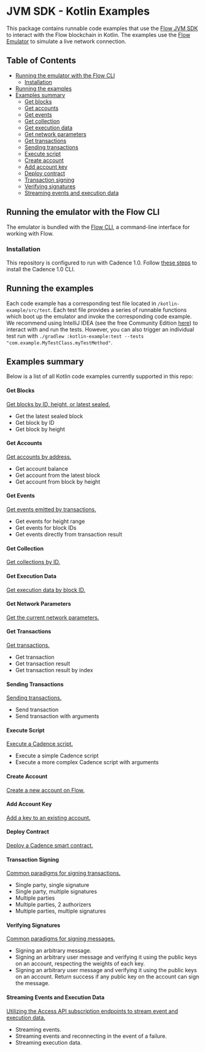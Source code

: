 # JVM SDK - Kotlin Examples

This package contains runnable code examples that use the [Flow JVM SDK](https://github.com/onflow/flow-jvm-sdk) to interact with the Flow blockchain in Kotlin. The examples use the [Flow Emulator](https://developers.flow.com/tools/emulator) to simulate a live network connection.

## Table of Contents
- [Running the emulator with the Flow CLI](#running-the-emulator-with-the-flow-cli)
    - [Installation](#installation)
- [Running the examples](#running-the-examples)
- [Examples summary](#examples-summary)
    - [Get blocks](#get-blocks)
    - [Get accounts](#get-accounts)
    - [Get events](#get-events)
    - [Get collection](#get-collection)
    - [Get execution data](#get-execution-data)
    - [Get network parameters](#get-network-parameters)
    - [Get transactions](#get-transactions)
    - [Sending transactions](#sending-transactions)
    - [Execute script](#execute-script)
    - [Create account](#create-account)
    - [Add account key](#add-account-key)
    - [Deploy contract](#deploy-contract)
    - [Transaction signing](#transaction-signing)
    - [Verifying signatures](#verifying-signatures)
    - [Streaming events and execution data](#streaming-events-and-execution-data)
  
## Running the emulator with the Flow CLI

The emulator is bundled with the [Flow CLI](https://docs.onflow.org/flow-cli), a command-line interface for working with Flow. 

### Installation

This repository is configured to run with Cadence 1.0. Follow [these steps](https://cadence-lang.org/docs/cadence-migration-guide#install-cadence-10-cli) to install the Cadence 1.0 CLI.

## Running the examples

Each code example has a corresponding test file located in `/kotlin-example/src/test`. Each test file provides a series of runnable functions which boot up the emulator and invoke the corresponding code example. We recommend using IntelliJ IDEA (see the free Community Edition [here](https://www.jetbrains.com/idea/download/)) to interact with and run the tests. However, you can also trigger an individual test run with `./gradlew :kotlin-example:test --tests "com.example.MyTestClass.myTestMethod"`. 

## Examples summary

Below is a list of all Kotlin code examples currently supported in this repo:

#### Get Blocks

[Get blocks by ID, height, or latest sealed.](src/main/kotlin/org/onflow/examples/kotlin/getBlock/GetBlockAccessAPIConnector.kt)

- Get the latest sealed block
- Get block by ID
- Get block by height

#### Get Accounts

[Get accounts by address.](src/main/kotlin/org/onflow/examples/kotlin/getAccount/GetAccountAccessAPIConnector.kt)

- Get account balance
- Get account from the latest block
- Get account from block by height

#### Get Events

[Get events emitted by transactions.](src/main/kotlin/org/onflow/examples/kotlin/getEvent/GetEventAccessAPIConnector.kt)

- Get events for height range
- Get events for block IDs
- Get events directly from transaction result

#### Get Collection

[Get collections by ID.](src/main/kotlin/org/onflow/examples/kotlin/getCollection/GetCollectionAccessAPIConnector.kt)

#### Get Execution Data

[Get execution data by block ID.](src/main/kotlin/org/onflow/examples/kotlin/getExecutionData/GetExecutionDataAccessAPIConnector.kt)

#### Get Network Parameters

[Get the current network parameters.](src/main/kotlin/org/onflow/examples/kotlin/getNetworkParams/GetNetworkParametersAccessAPIConnector.kt)

#### Get Transactions

[Get transactions.](src/main/kotlin/org/onflow/examples/kotlin/getTransaction/GetTransactionAccessAPIConnector.kt)

- Get transaction 
- Get transaction result
- Get transaction result by index

#### Sending Transactions

[Sending transactions.](src/main/kotlin/org/onflow/examples/kotlin/sendTransaction/SendTransactionExample.kt)

- Send transaction
- Send transaction with arguments

#### Execute Script

[Execute a Cadence script.](src/main/kotlin/org/onflow/examples/kotlin/executeScript/ExecuteScriptAccessAPIConnector.kt)

- Execute a simple Cadence script
- Execute a more complex Cadence script with arguments

#### Create Account

[Create a new account on Flow.](src/main/kotlin/org/onflow/examples/kotlin/createAccount/CreateAccountExample.kt)

#### Add Account Key

[Add a key to an existing account.](src/main/kotlin/org/onflow/examples/kotlin/addKey/AddAccountKeyExample.kt)

#### Deploy Contract

[Deploy a Cadence smart contract.](src/main/kotlin/org/onflow/examples/kotlin/deployContract/DeployContractExample.kt)

#### Transaction Signing

[Common paradigms for signing transactions.](src/main/kotlin/org/onflow/examples/kotlin/signTransaction/SignTransactionExample.kt)

- Single party, single signature
- Single party, multiple signatures
- Multiple parties
- Multiple parties, 2 authorizers
- Multiple parties, multiple signatures

#### Verifying Signatures

[Common paradigms for signing messages.](src/main/kotlin/org/onflow/examples/kotlin/verifySignature)

- Signing an arbitrary message.
- Signing an arbitrary user message and verifying it using the public keys on an account, respecting the weights of each key.
- Signing an arbitrary user message and verifying it using the public keys on an account. Return success if any public key on the account can sign the message.

#### Streaming Events and Execution Data

[Utilizing the Access API subscription endpoints to stream event and execution data.](src/main/kotlin/org/onflow/examples/kotlin/streaming)

- Streaming events.
- Streaming events and reconnecting in the event of a failure.
- Streaming execution data.